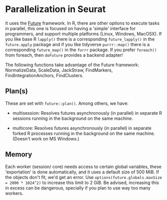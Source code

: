 # Parallelization in Seurat

It uses the [Future](https://www.futureverse.org) framework. In R, there are other options to execute tasks in parallel, this one is focused on having a 'simple' interface for programmers, and support multiple platforms (Linux, Windows, MacOSX). If you like base R `lapply()` there is a corresponding `future_lapply()` in the `future.apply` package and if you like tidyverse `purrr::map()` there is a corresponding `future_map()` in the `furrr` package. If you prefer `foreach()` from foreach, then `doFuture` provides a backend adapter!

The following functions take advantage of the Future framework: NormalizeData, ScaleData, JackStraw, FindMarkers, FindIntegrationAnchors, FindClusters.

## Plan(s)

These are set with `future::plan()`. Among others, we have:

- multisession: Resolves futures asynchronously (in parallel) in separate R sessions running in the background on the same machine.

- multicore: Resolves futures asynchronously (in parallel) in separate forked R processes running in the background on the same machine. (Doesn't work on MS Windows.)

## Memory

Each worker (session/ core) needs access to certain global variables, these 'exportation' is done automatically, and it uses a default size of 500 MiB. If the objects don't fit, we'd get an error. Use `options(future.globals.maxSize = 2000 * 1024^2)` to increase this limit to 2 GiB. Be advised, increasing this in excess can be dangerous, specially if you plan to use way too many workers.
